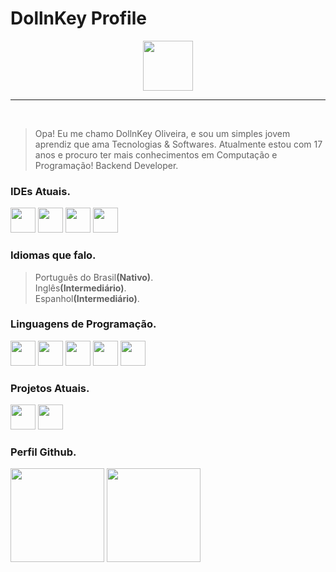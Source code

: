 # DollnKey Profile

<p align=center>
  <img height="80px" src="https://discord.c99.nl/widget/theme-1/450386644621721601.png" />
</p>

** **

<br>

> Opa! Eu me chamo DollnKey Oliveira, e sou um simples jovem aprendiz que ama Tecnologias & Softwares. Atualmente estou com 17 anos e procuro ter mais conhecimentos em Computação e Programação! Backend Developer.

### IDEs Atuais.
<p align="left">
   <img width="40px" src="https://cdn.worldvectorlogo.com/logos/sublime-text.svg">
   <img width="40px" src="https://upload.wikimedia.org/wikipedia/commons/e/e2/Atom_1.0_icon.png">
   <img width="40px" src="https://upload.wikimedia.org/wikipedia/commons/thumb/2/2d/Visual_Studio_Code_1.18_icon.svg/1200px-Visual_Studio_Code_1.18_icon.svg.png">
   <img width="40px" src="https://img.icons8.com/color/452/visual-studio.png">
</p>

### Idiomas que falo.
> Português do Brasil<b>(Nativo)</b>.<br>
> Inglês<b>(Intermediário)</b>.<br>
> Espanhol<b>(Intermediário)</b>.<br>

### Linguagens de Programação.
<p align="left">
   <img width="40px" src="https://cdn.iconscout.com/icon/free/png-512/javascript-2752148-2284965.png">
   <img width="40px" src="https://upload.wikimedia.org/wikipedia/commons/4/4c/Typescript_logo_2020.svg">
   <img width="40px" src="https://upload.wikimedia.org/wikipedia/commons/thumb/c/cf/Lua-Logo.svg/1024px-Lua-Logo.svg.png">
   <img width="40px" src="https://cdn.iconscout.com/icon/free/png-512/c-programming-569564.png">
   <img width="40px" src="https://cdn4.iconfinder.com/data/icons/logos-3/504/Swift-2-512.png">
</p>

### Projetos Atuais.
<p align="left">
   <img width="40px" src="https://avatars.githubusercontent.com/u/76604183?s=200&v=4" href="https://github.com/zorinbot">
   <img width="40px" src="https://avatars.githubusercontent.com/u/84749696?s=200&v=4" href="https://github.com/AlunaBot">
</p>

### Perfil Github.
<p align=left>
  <img height="150px" src="https://github-readme-stats.vercel.app/api?username=DollnKey&show_icons=true&theme=react&hide_title=true&count_private=true" />
  <img height="150px" src="https://github-readme-stats.vercel.app/api/top-langs/?username=DollnKey&layout=react&hide=html,Makefile&text_color=daf7dc&bg_color=151515" />
</p>
